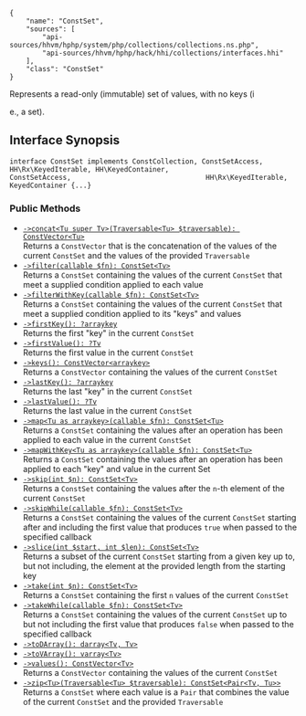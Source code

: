 ``` yamlmeta
{
    "name": "ConstSet",
    "sources": [
        "api-sources/hhvm/hphp/system/php/collections/collections.ns.php",
        "api-sources/hhvm/hphp/hack/hhi/collections/interfaces.hhi"
    ],
    "class": "ConstSet"
}
```




Represents a read-only (immutable) set of values, with no keys
(i




e., a set).




## Interface Synopsis




``` Hack
interface ConstSet implements ConstCollection, ConstSetAccess, HH\Rx\KeyedIterable, HH\KeyedContainer,                                 ConstSetAccess,                                 HH\Rx\KeyedIterable,                                 KeyedContainer {...}
```




### Public Methods




+ [` ->concat<Tu super Tv>(Traversable<Tu> $traversable): ConstVector<Tu> `](</hack/reference/interface/ConstSet/concat/>)\
  Returns a `` ConstVector `` that is the concatenation of the values of the
  current ``` ConstSet ``` and the values of the provided ```` Traversable ````
+ [` ->filter(callable $fn): ConstSet<Tv> `](</hack/reference/interface/ConstSet/filter/>)\
  Returns a `` ConstSet `` containing the values of the current ``` ConstSet ``` that
  meet a supplied condition applied to each value
+ [` ->filterWithKey(callable $fn): ConstSet<Tv> `](</hack/reference/interface/ConstSet/filterWithKey/>)\
  Returns a `` ConstSet `` containing the values of the current ``` ConstSet ``` that
  meet a supplied condition applied to its "keys" and values
+ [` ->firstKey(): ?arraykey `](</hack/reference/interface/ConstSet/firstKey/>)\
  Returns the first "key" in the current `` ConstSet ``
+ [` ->firstValue(): ?Tv `](</hack/reference/interface/ConstSet/firstValue/>)\
  Returns the first value in the current `` ConstSet ``
+ [` ->keys(): ConstVector<arraykey> `](</hack/reference/interface/ConstSet/keys/>)\
  Returns a `` ConstVector `` containing the values of the current ``` ConstSet ```
+ [` ->lastKey(): ?arraykey `](</hack/reference/interface/ConstSet/lastKey/>)\
  Returns the last "key" in the current `` ConstSet ``
+ [` ->lastValue(): ?Tv `](</hack/reference/interface/ConstSet/lastValue/>)\
  Returns the last value in the current `` ConstSet ``
+ [` ->map<Tu as arraykey>(callable $fn): ConstSet<Tu> `](</hack/reference/interface/ConstSet/map/>)\
  Returns a `` ConstSet `` containing the values after an operation has been
  applied to each value in the current ``` ConstSet ```
+ [` ->mapWithKey<Tu as arraykey>(callable $fn): ConstSet<Tu> `](</hack/reference/interface/ConstSet/mapWithKey/>)\
  Returns a `` ConstSet `` containing the values after an operation has been
  applied to each "key" and value in the current Set
+ [` ->skip(int $n): ConstSet<Tv> `](</hack/reference/interface/ConstSet/skip/>)\
  Returns a `` ConstSet `` containing the values after the ``` n ```-th element of the
  current ```` ConstSet ````
+ [` ->skipWhile(callable $fn): ConstSet<Tv> `](</hack/reference/interface/ConstSet/skipWhile/>)\
  Returns a `` ConstSet `` containing the values of the current ``` ConstSet ```
  starting after and including the first value that produces ```` true ```` when
  passed to the specified callback
+ [` ->slice(int $start, int $len): ConstSet<Tv> `](</hack/reference/interface/ConstSet/slice/>)\
  Returns a subset of the current `` ConstSet `` starting from a given key up
  to, but not including, the element at the provided length from the
  starting key
+ [` ->take(int $n): ConstSet<Tv> `](</hack/reference/interface/ConstSet/take/>)\
  Returns a `` ConstSet `` containing the first ``` n ``` values of the current
  ```` ConstSet ````
+ [` ->takeWhile(callable $fn): ConstSet<Tv> `](</hack/reference/interface/ConstSet/takeWhile/>)\
  Returns a `` ConstSet `` containing the values of the current ``` ConstSet ``` up to
  but not including the first value that produces ```` false ```` when passed to the
  specified callback
+ [` ->toDArray(): darray<Tv, Tv> `](</hack/reference/interface/ConstSet/toDArray/>)
+ [` ->toVArray(): varray<Tv> `](</hack/reference/interface/ConstSet/toVArray/>)
+ [` ->values(): ConstVector<Tv> `](</hack/reference/interface/ConstSet/values/>)\
  Returns a `` ConstVector `` containing the values of the current ``` ConstSet ```
+ [` ->zip<Tu>(Traversable<Tu> $traversable): ConstSet<Pair<Tv, Tu>> `](</hack/reference/interface/ConstSet/zip/>)\
  Returns a `` ConstSet `` where each value is a ``` Pair ``` that combines the value
  of the current ```` ConstSet ```` and the provided ````` Traversable `````
<!-- HHAPIDOC -->
